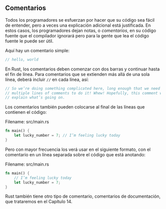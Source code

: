 ## Comentarios

Todos los programadores se esfuerzan por hacer que su código sea fácil de
entender, pero a veces una explicación adicional está justificada. En estos casos,
los programadores dejan notas, o *comentarios*, en su código fuente que el compilador
ignorará pero para la gente que lea el código fuente le puede ser útil.

Aquí hay un comentario simple:

```rust
// hello, world
```

En Rust, los comentarios deben comenzar con dos barras y continuar hasta el fin de
línea. Para comentarios que se extienden más allá de una sola línea, deberá incluir
`//` en cada línea, así:

```rust
// So we’re doing something complicated here, long enough that we need
// multiple lines of comments to do it! Whew! Hopefully, this comment will
// explain what’s going on.
```

Los comentarios también pueden colocarse al final de las líneas que contienen el código:

<span class="filename">Filename: src/main.rs</span>

```rust
fn main() {
    let lucky_number = 7; // I’m feeling lucky today
}
```

Pero con mayor frecuencia los verá usar en el siguiente formato, con el comentario
en un línea separada sobre el código que está anotando:

<span class="filename">Filename: src/main.rs</span>

```rust
fn main() {
    // I’m feeling lucky today
    let lucky_number = 7;
}
```

Rust también tiene otro tipo de comentario, comentarios de documentación, que
trataremos en el Capítulo 14.
